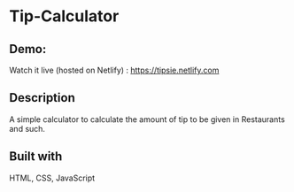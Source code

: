 # Tip-Calculator

## Demo:
Watch it live (hosted on Netlify) : https://tipsie.netlify.com

## Description

A simple calculator to calculate the amount of tip to be given in Restaurants and such. 

## Built with 
HTML, CSS, JavaScript
